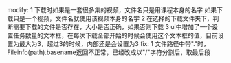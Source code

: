 modify:
1 下载时如果是一套很多集的视频，文件名只是用课程本身的名字
  如果下载只是一个视频，文件名就使用该视频本身的名字
2 在选择的下载文件夹下，判断需要下载的文件是否存在，大小是否正确，如果否则下载
3 ui中增加了一个设置任务数量的文本框，在每次下载全部开始的时候会使用这个文本框的值，目前设置为最大为3，超过3的时候，内部还是会设置为3
fix:
1 文件路径中带"."时，Fileinfo(path).basename返回不正常，已经改成以"/"字符分割后，取最后段